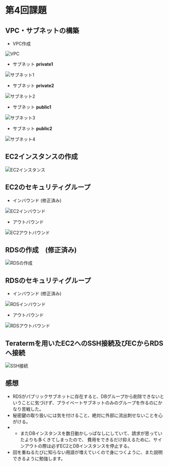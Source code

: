 # 第4回課題

## VPC・サブネットの構築

* VPC作成

![VPC](images/vpc.png)

* サブネット **private1**

![サブネット1](images/subnet_pri1.png)

* サブネット **private2**

![サブネット2](images/subnet_pri2.png)

* サブネット **public1**

![サブネット3](images/subnet_pub1.png)

* サブネット **public2**

![サブネット4](images/subnet_pub2.png)


## EC2インスタンスの作成

![EC2インスタンス](images/ec2instance.png)

## EC2のセキュリティグループ

* インバウンド (修正済み)

![EC2インバウンド](images/ec2inbound_modify.png)　

* アウトバウンド

![EC2アウトバウンド](images/ec2outbound.png)

## RDSの作成　(修正済み)

![RDSの作成](images/rds_dbmodify.png)

## RDSのセキュリティグループ

* インバウンド (修正済み)

![RDSインバウンド](images/rdsinb_modify.png)

* アウトバウンド

![RDSアウトバウンド](images/rdsoutbound.png)

## Teratermを用いたEC2へのSSH接続及びECからRDSへ接続

![SSH接続](images/ec2ssh.png)

## 感想

* RDSがパブリックサブネットに存在すると、DBグループから削除できないということに気づけず、プライベートサブネットのみのグループを作るのにかなり苦戦した。
* 秘密鍵の取り扱いには気を付けること、絶対に外部に流出刺せないことを心がける。
* * またDBインスタンスを数日動かしっぱなしにしていて、請求が思っていたよりも多くきてしまったので、 費用をできるだけ抑えるために、サインアウトの際は必ずEC2とDBインスタンスを停止する。
* 回を重ねるたびに知らない用語が増えていくので身につくように、また説明できるように勉強します。